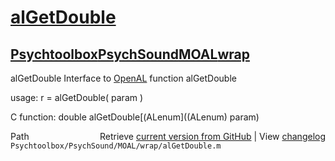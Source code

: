 # [alGetDouble](alGetDouble)
## [Psychtoolbox](Psychtoolbox)[PsychSound](PsychSound)[MOAL](MOAL)[wrap](wrap)

alGetDouble  Interface to [OpenAL](OpenAL) function alGetDouble  
  
usage:  r = alGetDouble( param )  
  
C function:  double alGetDouble[(ALenum]((ALenum) param)  




<div class="code_header" style="text-align:right;">
  <span style="float:left;">Path&nbsp;&nbsp;</span> <span class="counter">Retrieve <a href=
  "https://raw.github.com/Psychtoolbox-3/Psychtoolbox-3/beta/Psychtoolbox/PsychSound/MOAL/wrap/alGetDouble.m">current version from GitHub</a> | View <a href=
  "https://github.com/Psychtoolbox-3/Psychtoolbox-3/commits/beta/Psychtoolbox/PsychSound/MOAL/wrap/alGetDouble.m">changelog</a></span>
</div>
<div class="code">
  <code>Psychtoolbox/PsychSound/MOAL/wrap/alGetDouble.m</code>
</div>

